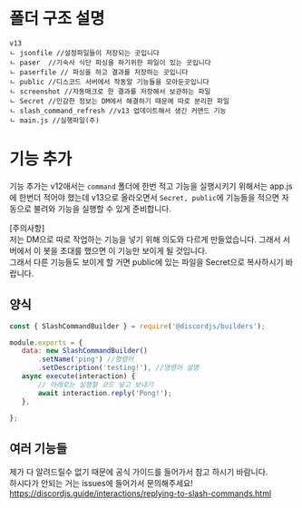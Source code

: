 # 폴더 구조 설명
```
v13
ㄴ jsonfile //설정파일들이 저장되는 곳입니다
ㄴ paser  //기숙사 식단 파싱을 하기위한 파일이 있는 곳입니다
ㄴ paserfile // 파싱을 하고 결과를 저장하는 곳입니다
ㄴ public //디스코드 서버에서 작동알 기능들을 모아둔곳입니다
ㄴ screenshot //자동매크로 한 결과를 저장해서 보관하는 파일
ㄴ Secret //민감한 정보는 DM에서 해결하기 때문에 따로 분리한 파일
ㄴ slash_command_refresh //v13 업데이트해서 생긴 커맨드 기능
ㄴ main.js //실행파일(주)
```
# 기능 추가
기능 추가는 v12애서는 `command` 폴더에 한번 적고 기능을 실행시키기 위해서는 app.js에 한번더 적어야 했는데 v13으로 올라오면서 `Secret, public`에 기능들을 적으면 자동으로 불려와 기능을 실행할 수 있게 준비합니다.<br>

[주의사항]<br>
저는 DM으로 따로 작업하는 기능을 넣기 위해 의도와 다르게 만들었습니다. 그래서 서버에서 이 봇을 초대를 했으면 이 기능만 보이게 될 것입니다. <br>
그래서 다른 기능들도 보이게 할 거면 public에 있는 파일을 Secret으로 복사하시기 바랍니다.

 ## 양식
 ```js
 const { SlashCommandBuilder } = require('@discordjs/builders');

module.exports = {
	data: new SlashCommandBuilder()
		.setName('ping') //명령어
		.setDescription('testing!'), //명령어 설명
	async execute(interaction) {
        // 아래로는 실행할 코드 넣고 보내기
		await interaction.reply('Pong!');
	},

};
```
## 여러 기능들
제가 다 알려드릴수 없기 때문에 공식 가이드를 들어가서 참고 하시기 바람니다.<br>
하시다가 안되는 거는 issues에 들어가서 문의해주세요!<br>
https://discordjs.guide/interactions/replying-to-slash-commands.html



